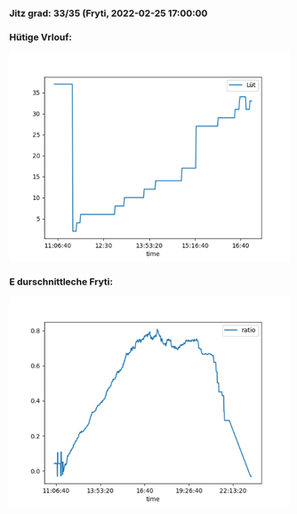 ### Jitz grad: 33/35 (Fryti, 2022-02-25 17:00:00

### Hütige Vrlouf:
![Graph](Today.png)

### E durschnittleche Fryti:
![Graph](Fryti.png)